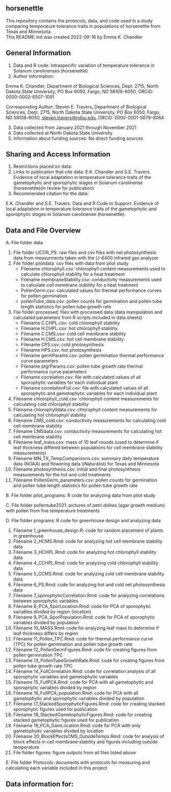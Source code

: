 ## horsenettle
This repository contains the protocols, data, and code used in a study comparing temperature tolerance traits in populations of horsenettle from Texas and Minnesota.  
This README.md was created 2022-09-16 by Emma K. Chandler
## General Information
1. Data and R code: Intraspecific variation of temperature tolerance in Solanum carolinenses (horsenettle)
2. Author Information:

Emma K. Chandler, Department of Biological Sciences, Dept. 2715, North Dakota State University, PO Box 6050, Fargo, ND 58108-6050, ORCiD: 0000-0002-6507-1091

Corresponding Author: Steven E. Travers, Department of Biological Sciences, Dept. 2715, North Dakota State University, PO Box 6050, Fargo, ND 58108-6050, steven.travers@ndsu.edu, ORCiD: 0000-0001-5679-8064

3. Data collected from January 2021 through November 2021
4. Data collected at North Dakota State University
5. Information about funding sources: No direct funding sources
## Sharing and Access Information
1. Restrictions placed on data:
2. Links to publication that cite data: E.K. Chandler and S.E. Travers. Evidence of local adaptation in temperature tolerance traits of the gametophytic and sporophytic stages in Solanum carolinense (horsenettle)(in review for publication)
3. Recommended citation for the data:

E.K. Chandler and S.E. Travers. Data and R Code to Support: Evidence of local adaptation in temperature tolerance traits of the gametophytic and sporophytic stages in Solanum carolinense (horsenettle).
## Data and File Overview
A. File folder data  
   1. File folder LICOR_PS: raw files and csv files with net photosynthesis data from measurments taken with the LI-6400 infrared gas analyzer
   2. File folder pilotdata: csv files with data from pilot study
        * Filename chlorophyll.csv: chlorophyll content measurements used to calculate chlorophyll stability for a heat treatment
        * Filename membraneStability.csv: conductivity measurements used to calculate cell membrane stability for a heat treatment
        * PollenGerm.csv: calculated values for thermal performance curves for pollen germination
        * pollenTube_data.csv: pollen counts for germination and pollen tube length statistics for pollen tube growth rate
   3. File folder processed: files with processed data (data manipulation and calculated parameters from R scripts included in data sheets)
        * Filename C.CHPL.csv: cold chlorophyll stability
        * Filename H.CHPL.csv: hot chlorophyll stability
        * Filename C.CMS.csv: cold cell membrane stability
        * Filename H.CMS.csv: hot cell membrane stability
        * Filename CPS.csv: cold photosynthesis
        * Filename HPS.csv: hot photosynthesis
        * Filename germParams.csv: pollen germination thermal performance curve parameters
        * Filename ptgrParams.csv: pollen tube growth rate thermal performance curve parameters
        * Filename correlation.csv: file with calculated values of all sporophytic variables for each individual plant
        * Filename correlationFull.csv: file with calculated values of all sporophytic and gametophytic variables for each individual plant
   4. Filename chlorophyll_cold.csv: chlorophyll content measurements for calculating cold chlorophyll stability
   5. Filename chlorophylldata.csv: chlorophyll content measurements for calculating hot chlorophyll stability
   6. Filename CMS_cold.csv: conductivity measurements for calculating cold cell membrane stability
   7. Filename CMSdata.csv: conductivity measurements for calculating hot cell membrane stability
   8. Filename leaf_mass.csv: mass of 10 leaf rounds (used to determine if leaf thickness differed between populations for cell membrane stability measurements)
   9. Filename MN_TX_TempComparisons.csv: summary daily temperature data (NOAA) and flowering data (iNaturalist) for Texas and Minnesota 
   10. Filename photosynthesis.csv: initial and final photosynthesis measurements for the hot and cold treatments
   11. Filename PollenGerm_parameters.csv: pollen counts for germination and pollen tube length statistics for pollen tube growth rate
   
B. File folder pilot_programs: R code for analyzing data from pilot study

C. File folder pollentube2021: pictures of petri dishes (agar growth medium) with pollen from five temperature treatments

D. File folder programs: R code for greenhouse design and analyzing data  
   1. Filename 1_greenhouse_design.R: code for random placement of plants in greenhouse
   2. Filename 2_HCMS.Rmd: code for analyzing hot cell membrane stability data
   3. Filename 3_HCHPL.Rmd: code for analyzing hot chlorophyll stability data
   4. Filename 4_CCHPL.Rmd: code for analyzing cold chlorophyll stability data
   5. Filename 5_CCMS.Rmd: code for analyzing cold cell membrane stability data
   6. Filename 6_PS.Rmd: code for analyzing hot and cold net photosynthesis data
   7. Filename 7_sporophyticCorrelation.Rmd: code for analyzing correlations between sporophytic variables
   8. Filename 8_PCA_SporLocation.Rmd: code for PCA of sporophytic variables divided by region (location)
   9. Filename 9_PCA_SporPopulation.Rmd: code for PCA of sporophytic variables divided by population
   10. Filename 10_MASS.Rmd: code for analyzing leaf mass to determine if leaf thickness differs by region
   11. Filename 11_Pollen_TPC.Rmd: code for thermal performance curve (TPC) for pollen germination and pollen tube growth rate
   12. Filename 12_PollenGermFigures.Rmd: code for creating figures from pollen germination TPC
   13. Filename 13_PollenTubeGrowthRate.Rmd: code for creating figures from pollen tube growth rate TPC
   14. Filename 14_FullCorrelation.Rmd: code for correlation analysis of all sporophytic variables and gametophytic variables
   15. Filename 15_FullPCA.Rmd: code for PCA with all gametophytic and sporophytic variables divided by region
   16. Filename 16_FullPCA_population.Rmd: code for PCA with all gametophytic and sporophytic variables divided by population
   17. Filename 17_StackedSporophyticFigures.Rmd: code for creating stacked sporophytic figures used for publication
   18. Filename 18_StackedGametophyticFigures.Rmd: code for creating stacked gametophytic figures used for publication
   19. Filename 19_PCA_GamLocation.Rmd: code for PCA with only gametophytic variables divided by location
   20. Filename 20_BlockEffectsCMS_OutsideTemps.Rmd: code for analysis of block effects in cell membrane stability and figures including outside temperature
   21. File folder figures: figure outputs from all files listed above

E. File folder Protocols: documents with protocols for measuring and calculating each variable included in this project
      
## Data information for: 



